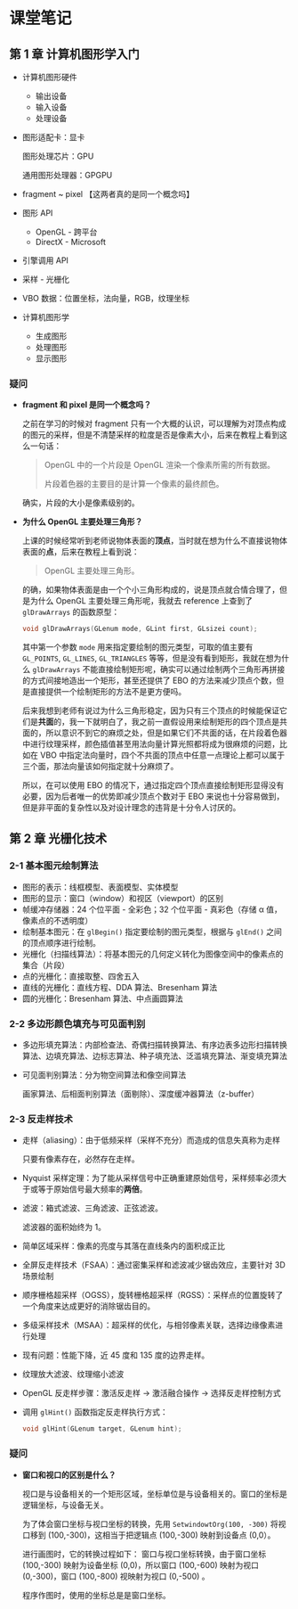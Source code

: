 # 课堂笔记

## 第 1 章  计算机图形学入门

+ 计算机图形硬件

  + 输出设备
  + 输入设备
  + 处理设备

+ 图形适配卡：显卡

  图形处理芯片：GPU

  通用图形处理器：GPGPU

+ fragment ~ pixel 【这两者真的是同一个概念吗】

+ 图形 API

  + OpenGL - 跨平台
  + DirectX - Microsoft

+ 引擎调用 API

+ 采样 - 光栅化

+ VBO 数据：位置坐标，法向量，RGB，纹理坐标

+ 计算机图形学

  + 生成图形
  + 处理图形
  + 显示图形

### 疑问

+ **fragment 和 pixel 是同一个概念吗？**

  之前在学习的时候对 fragment 只有一个大概的认识，可以理解为对顶点构成的图元的采样，但是不清楚采样的粒度是否是像素大小，后来在教程上看到这么一句话：

  > OpenGL 中的一个片段是 OpenGL 渲染一个像素所需的所有数据。
  >
  > 片段着色器的主要目的是计算一个像素的最终颜色。

  确实，片段的大小是像素级别的。

+ **为什么 OpenGL 主要处理三角形？**

  上课的时候经常听到老师说物体表面的**顶点**，当时就在想为什么不直接说物体表面的**点**，后来在教程上看到说：

  > OpenGL 主要处理三角形。

  的确，如果物体表面是由一个个小三角形构成的，说是顶点就合情合理了，但是为什么 OpenGL 主要处理三角形呢，我就去 reference 上查到了 `glDrawArrays` 的函数原型：

  ```c++
  void glDrawArrays(GLenum mode, GLint first, GLsizei count);
  ```

  其中第一个参数 `mode` 用来指定要绘制的图元类型，可取的值主要有 `GL_POINTS`, `GL_LINES`, `GL_TRIANGLES` 等等，但是没有看到矩形，我就在想为什么 `glDrawArrays` 不能直接绘制矩形呢，确实可以通过绘制两个三角形再拼接的方式间接地造出一个矩形，甚至还提供了 EBO 的方法来减少顶点个数，但是直接提供一个绘制矩形的方法不是更方便吗。

  后来我想到老师有说过为什么三角形稳定，因为只有三个顶点的时候能保证它们是**共面**的，我一下就明白了，我之前一直假设用来绘制矩形的四个顶点是共面的，所以意识不到它的麻烦之处，但是如果它们不共面的话，在片段着色器中进行纹理采样，颜色插值甚至用法向量计算光照都将成为很麻烦的问题，比如在 VBO 中指定法向量时，四个不共面的顶点中任意一点理论上都可以属于三个面，那法向量该如何指定就十分麻烦了。

  所以，在可以使用 EBO 的情况下，通过指定四个顶点直接绘制矩形显得没有必要，因为后者唯一的优势即减少顶点个数对于 EBO 来说也十分容易做到，但是非平面的复杂性以及对设计理念的违背是十分令人讨厌的。

## 第 2 章  光栅化技术

### 2-1 基本图元绘制算法

+ 图形的表示：线框模型、表面模型、实体模型
+ 图形的显示：窗口（window）和视区（viewport）的区别
+ 帧缓冲存储器：24 个位平面 - 全彩色；32 个位平面 - 真彩色（存储 α 值，像素点的不透明度）
+ 绘制基本图元：在 `glBegin()` 指定要绘制的图元类型，根据与 `glEnd()` 之间的顶点顺序进行绘制。
+ 光栅化（扫描线算法）：将基本图元的几何定义转化为图像空间中的像素点的集合（片段）
+ 点的光栅化：直接取整、四舍五入
+ 直线的光栅化：直线方程、DDA 算法、Bresenham 算法
+ 圆的光栅化：Bresenham 算法、中点画圆算法

### 2-2 多边形颜色填充与可见面判别

+ 多边形填充算法：内部检查法、奇偶扫描转换算法、有序边表多边形扫描转换算法、边填充算法、边标志算法、种子填充法、泛滥填充算法、渐变填充算法

+ 可见面判别算法：分为物空间算法和像空间算法

  画家算法、后相面判别算法（面剔除）、深度缓冲器算法（z-buffer）

### 2-3 反走样技术

+ 走样（aliasing）：由于低频采样（采样不充分）而造成的信息失真称为走样

  只要有像素存在，必然存在走样。

+ Nyquist 采样定理：为了能从采样信号中正确重建原始信号，采样频率必须大于或等于原始信号最大频率的**两倍**。

+ 滤波：箱式滤波、三角滤波、正弦滤波。

  滤波器的面积始终为 1。

+ 简单区域采样：像素的亮度与其落在直线条内的面积成正比

+ 全屏反走样技术（FSAA）：通过密集采样和滤波减少锯齿效应，主要针对 3D 场景绘制

+ 顺序栅格超采样（OGSS），旋转栅格超采样（RGSS）：采样点的位置旋转了一个角度来达成更好的消除锯齿目的。

+ 多级采样技术（MSAA）：超采样的优化，与相邻像素关联，选择边缘像素进行处理

+ 现有问题：性能下降，近 45 度和 135 度的边界走样。

+ 纹理放大滤波、纹理缩小滤波

+ OpenGL 反走样步骤：激活反走样 -> 激活融合操作 -> 选择反走样控制方式

+ 调用 `glHint()` 函数指定反走样执行方式：

  ```c++
  void glHint(GLenum target, GLenum hint);
  ```


### 疑问

+ **窗口和视口的区别是什么？**

  视口是与设备相关的一个矩形区域，坐标单位是与设备相关的。窗口的坐标是逻辑坐标，与设备无关。

  为了体会窗口坐标与视口坐标的转换，先用 `SetwindowtOrg(100, -300)` 将视口移到 (100,-300)，这相当于把逻辑点 (100,-300) 映射到设备点 (0,0）。

  进行画图时，它的转换过程如下： 
  窗口与视口坐标转换，由于窗口坐标 (100,-300) 映射为设备坐标 (0,0)，所以窗口 (100,-600) 映射为视口(0,-300)，窗口 (100,-800) 视映射为视口 (0,-500) 。

  程序作图时，使用的坐标总是是窗口坐标。